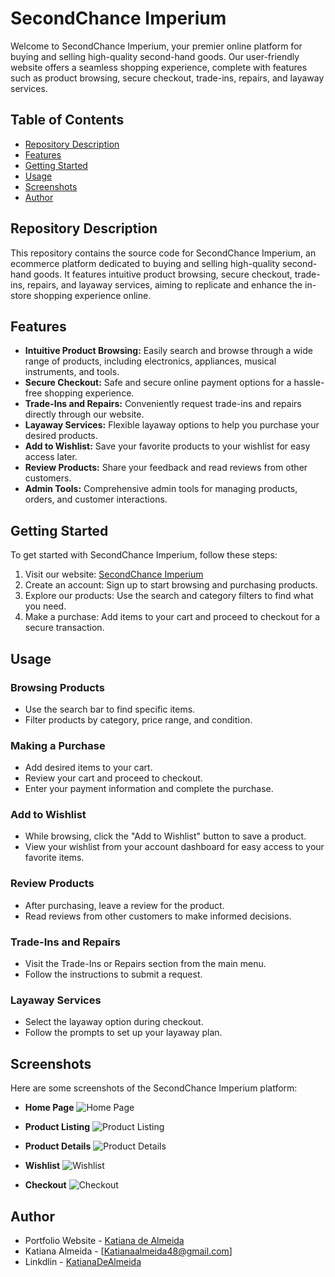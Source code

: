 # SecondChance Imperium

Welcome to SecondChance Imperium, your premier online platform for buying and selling high-quality second-hand goods. Our user-friendly website offers a seamless shopping experience, complete with features such as product browsing, secure checkout, trade-ins, repairs, and layaway services.

## Table of Contents
- [Repository Description](#repository-description)
- [Features](#features)
- [Getting Started](#getting-started)
- [Usage](#usage)
- [Screenshots](#screenshots)
- [Author](#author)

## Repository Description
This repository contains the source code for SecondChance Imperium, an ecommerce platform dedicated to buying and selling high-quality second-hand goods. It features intuitive product browsing, secure checkout, trade-ins, repairs, and layaway services, aiming to replicate and enhance the in-store shopping experience online.

## Features
- **Intuitive Product Browsing:** Easily search and browse through a wide range of products, including electronics, appliances, musical instruments, and tools.
- **Secure Checkout:** Safe and secure online payment options for a hassle-free shopping experience.
- **Trade-Ins and Repairs:** Conveniently request trade-ins and repairs directly through our website.
- **Layaway Services:** Flexible layaway options to help you purchase your desired products.
- **Add to Wishlist:** Save your favorite products to your wishlist for easy access later.
- **Review Products:** Share your feedback and read reviews from other customers.
- **Admin Tools:** Comprehensive admin tools for managing products, orders, and customer interactions.

## Getting Started
To get started with SecondChance Imperium, follow these steps:
1. Visit our website: [SecondChance Imperium](https://secondchanceemperium.000webhostapp.com/home.php)
2. Create an account: Sign up to start browsing and purchasing products.
3. Explore our products: Use the search and category filters to find what you need.
4. Make a purchase: Add items to your cart and proceed to checkout for a secure transaction.

## Usage
### Browsing Products
- Use the search bar to find specific items.
- Filter products by category, price range, and condition.

### Making a Purchase
- Add desired items to your cart.
- Review your cart and proceed to checkout.
- Enter your payment information and complete the purchase.

### Add to Wishlist
- While browsing, click the "Add to Wishlist" button to save a product.
- View your wishlist from your account dashboard for easy access to your favorite items.

### Review Products
- After purchasing, leave a review for the product.
- Read reviews from other customers to make informed decisions.

### Trade-Ins and Repairs
- Visit the Trade-Ins or Repairs section from the main menu.
- Follow the instructions to submit a request.

### Layaway Services
- Select the layaway option during checkout.
- Follow the prompts to set up your layaway plan.

## Screenshots
Here are some screenshots of the SecondChance Imperium platform:

- **Home Page**
  ![Home Page](screenshots/home.jpeg)

- **Product Listing**
  ![Product Listing](screenshots/product_list.jpeg)

- **Product Details**
  ![Product Details](screenshots/product_view.jpeg)

- **Wishlist**
  ![Wishlist](screenshots/wishlist.jpeg)

- **Checkout**
  ![Checkout](screenshots/checkout.jpeg)

## Author

- Portfolio Website - [Katiana de Almeida](https://katiana-de-almeida.onrender.com/)
- Katiana Almeida - [Katianaalmeida48@gmail.com]
- Linkdlin - [KatianaDeAlmeida](https://www.linkedin.com/in/katiana-almeida-1731ba23a/)